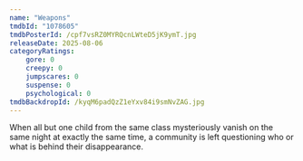 ```yaml
---
name: "Weapons"
tmdbId: "1078605"
tmdbPosterId: /cpf7vsRZ0MYRQcnLWteD5jK9ymT.jpg
releaseDate: 2025-08-06
categoryRatings:
    gore: 0
    creepy: 0
    jumpscares: 0
    suspense: 0
    psychological: 0
tmdbBackdropId: /kyqM6padQzZ1eYxv84i9smNvZAG.jpg
---
```

When all but one child from the same class mysteriously vanish on the same night at exactly the same time, a community is left questioning who or what is behind their disappearance.
